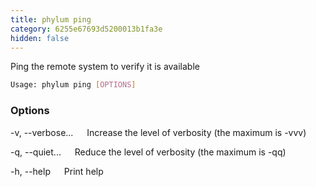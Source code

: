 ```yaml
---
title: phylum ping
category: 6255e67693d5200013b1fa3e
hidden: false
---
```


Ping the remote system to verify it is available

```sh
Usage: phylum ping [OPTIONS]
```

### Options

-v, --verbose...
&emsp; Increase the level of verbosity (the maximum is -vvv)

-q, --quiet...
&emsp; Reduce the level of verbosity (the maximum is -qq)

-h, --help
&emsp; Print help
